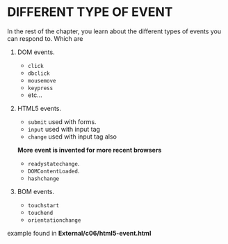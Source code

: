 # DIFFERENT TYPE OF EVENT

In the rest of the chapter, you learn about the different types of events you can respond to. Which are

1. DOM events.

   - `click`
   - `dbclick`
   - `mousemove`
   - `keypress`
   - etc...

2. HTML5 events.

   - `submit` used with forms.
   - `input` used with input tag
   - `change` used with input tag also

   **More event is invented for more recent browsers**

   - `readystatechange`.
   - `DOMContentLoaded`.
   - `hashchange`

3. BOM events.
   - `touchstart`
   - `touchend`
   - `orientationchange`

example found in **External/c06/html5-event.html**
